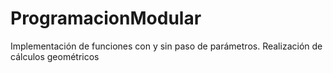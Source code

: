 # ProgramacionModular
Implementación de funciones con y sin paso de parámetros. Realización de cálculos geométricos
